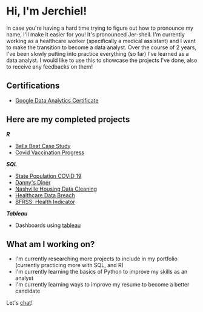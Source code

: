 # Hi, I'm Jerchiel! 
In case you're having a hard time trying to figure out how to pronounce my name, I'll make it easier for you! It's pronounced Jer-shell. I'm currently working as a healthcare worker (specifically a medical assistant) and I want to make the transition to become a data analyst. Over the course of 2 years, I've been slowly putting into practice everything (so far) I've learned as a data analyst. I would like to use this to showcase the projects I've done, also to receive any feedbacks on them! 
## Certifications 
* [Google Data Analytics Certificate](https://www.credly.com/badges/8aa5fd42-bef2-459d-91a3-5903e3a32e7f/linked_in_profile)
## Here are my completed projects
***R***
* [Bella Beat Case Study](https://github.com/jerchieljusi/Bella-Beat-Study-Case) 
* [Covid Vaccination Progress](https://github.com/jerchieljusi/Covid-Vaccination-Progress)

***SQL***
* [State Population COVID 19](https://github.com/jerchieljusi/State-Population-COVID-19)
* [Danny's Diner](https://github.com/jerchieljusi/Danny-s-Diner)
* [Nashville Housing Data Cleaning](https://github.com/jerchieljusi/Data-Cleaning)
* [Healthcare Data Breach](https://github.com/jerchieljusi/Healthcare-Data-Breach)
* [BFRSS: Health Indicator](https://github.com/jerchieljusi/Health-Indicator)

***Tableau***
* Dashboards using [tableau](https://public.tableau.com/app/profile/jerchiel.jusi)

## What am I working on?
* I'm currently researching more projects to include in my portfolio (currently practicing more with SQL, and R) 
* I'm currently learning the basics of Python to improve my skills as an analyst 
* I'm currently learning ways to improve my resume to become a better candidate 

Let's [chat](https://www.linkedin.com/in/jerchiel-jusi-571034b5/)!
